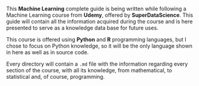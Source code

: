 This **Machine Learning** complete guide is being written while following a Machine Learning course from **Udemy**, offered by **SuperDataScience**. This guide will contain all the information acquired during the course and is here presented to serve as a knowledge data base for future uses.

This course is offered using **Python** and **R** programming languages, but I chose to focus on Python knowledge, so it will be the only language shown in here as well as in source code.
	
Every directory will contain a `.md` file with the information regarding every section of the course, with all its knowledge, from mathematical, to statistical and, of course, programming.
